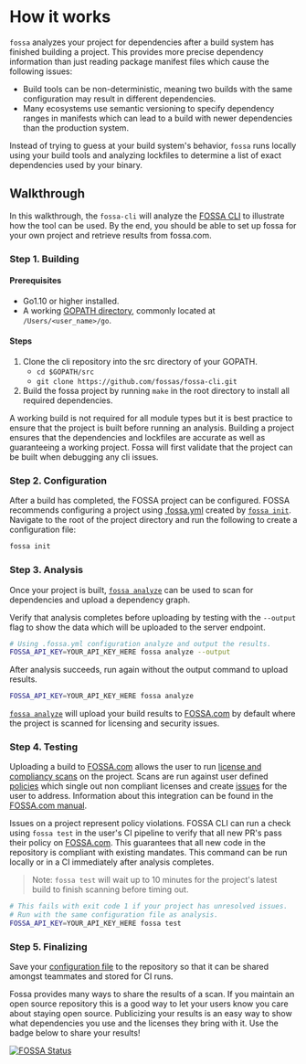 # How it works
`fossa` analyzes your project for dependencies after a build system has finished building a project. This provides more precise dependency information than just reading package manifest files which cause the following issues:

- Build tools can be non-deterministic, meaning two builds with the same configuration may result in different dependencies.
- Many ecosystems use semantic versioning to specify dependency ranges in manifests which can lead to a build with newer dependencies than the production system. 

Instead of trying to guess at your build system's behavior, `fossa` runs locally using your build tools and analyzing lockfiles to determine a list of exact dependencies used by your binary.

## Walkthrough

In this walkthrough, the `fossa-cli` will analyze the [FOSSA CLI](https://github.com/fossas/fossa-cli) to illustrate how the tool can be used. By the end, you should be able to set up fossa for your own project and retrieve results from fossa.com.

### Step 1. Building

#### Prerequisites
- Go1.10 or higher installed.
- A working [GOPATH directory](https://github.com/golang/go/wiki/GOPATH), commonly located at `/Users/<user_name>/go`.

#### Steps
1. Clone the cli repository into the src directory of your GOPATH.
   - `cd $GOPATH/src`
   - `git clone https://github.com/fossas/fossa-cli.git`
2. Build the fossa project by running `make` in the root directory to install all required dependencies. 

A working build is not required for all module types but it is best practice to ensure that the project is built before running an analysis. Building a project ensures that the dependencies and lockfiles are accurate as well as guaranteeing a working project. Fossa will first validate that the project can be built when debugging any cli issues.

### Step 2. Configuration

After a build has completed, the FOSSA project can be configured. FOSSA recommends configuring a project using [.fossa.yml](config-file.md#fossayml) created by [`fossa init`](user-guide.md/#fossa-init). Navigate to the root of the project directory and run the following to create a configuration file:

```bash
fossa init
```

### Step 3. Analysis
Once your project is built, [`fossa analyze`](user-guide.md/#fossa-analyze) can be used to scan for dependencies and upload a dependency graph.

Verify that analysis completes before uploading by testing with the `--output` flag to show the data which will be uploaded to the server endpoint.
```bash
# Using .fossa.yml configuration analyze and output the results.
FOSSA_API_KEY=YOUR_API_KEY_HERE fossa analyze --output
```
After analysis succeeds, run again without the output command to upload results.
```bash
FOSSA_API_KEY=YOUR_API_KEY_HERE fossa analyze
```
[`fossa analyze`](user-guide.md/#fossa-analyze) will upload your build results to [FOSSA.com]([FOSSA.com](https://fossa.com)) by default where the project is scanned for licensing and security issues.

### Step 4. Testing

Uploading a build to [FOSSA.com](https://fossa.com) allows the user to run [license and compliancy scans](https://docs.fossa.com/docs/running-a-scan) on the project. Scans are run against user defined [policies](https://docs.fossa.com/docs/policies) which single out non compliant licenses and create [issues](https://docs.fossa.com/docs/triaging-issues) for the user to address. Information about this integration can be found in the [FOSSA.com manual](https://docs.fossa.com/docs/getting-started).

Issues on a project represent policy violations. FOSSA CLI can run a check using `fossa test` in the user's CI pipeline to verify that all new PR's pass their policy on [FOSSA.com](https://fossa.com). This guarantees that all new code in the repository is compliant with existing mandates. This command can be run locally or in a CI immediately after analysis completes. 

> Note: `fossa test` will wait up to 10 minutes for the project's latest build to finish scanning before timing out.

```bash
# This fails with exit code 1 if your project has unresolved issues.
# Run with the same configuration file as analysis.
FOSSA_API_KEY=YOUR_API_KEY_HERE fossa test
```

### Step 5. Finalizing

Save your [configuration file](config-file.md) to the repository so that it can be shared amongst teammates and stored for CI runs. 

Fossa provides many ways to share the results of a scan. If you maintain an open source repository this is a good way to let your users know you care about staying open source. Publicizing your results is an easy way to show what dependencies you use and the licenses they bring with it. Use the badge below to share your results!

[![FOSSA Status](https://app.fossa.io/api/projects/git%2Bgithub.com%2Ffossas%2Ffossa-cli.svg?type=large)](https://app.fossa.io/projects/git%2Bgithub.com%2Ffossas%2Ffossa-cli?ref=badge_large)
